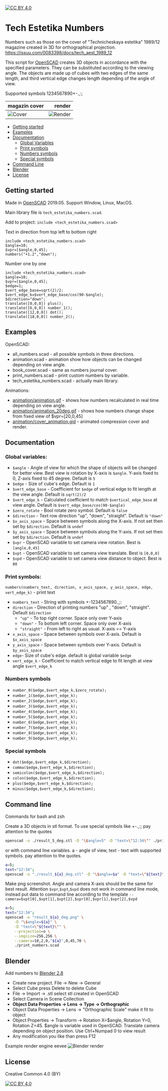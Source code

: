 [![CC BY 4.0](https://img.shields.io/badge/License-CC%20BY%204.0-lightgrey.svg)](https://creativecommons.org/licenses/by/4.0)

# Tech Estetika Numbers

Numbers such as those on the cover of "Technicheskaya estetika" 1989/12 magazine created in 3D for orthographical projection. https://issuu.com/0083398/docs/tech_aest_1989_12

This script for [OpenSCAD](https://www.openscad.org) creates 3D objects in accordance with the specified parameters. They can be substituted according to the viewing angle. The objects are made up of cubes with two edges of the same length, and third vertical edge changes length depending of the angle of view. 

Supported symbols 1234567890+-.,:;

magazin cover| render
:-|-:
![Cover](./images/cover.jpg)|![Render](./images/cover_render.png)

<!-- - [Usage](#usage) -->
- [Getting started](#getting-started)
- [Examples](#examples)
- [Documentation](#openscad-code)
    - [Global Variables](#global-variables)
    - [Print symbols](#print-symbols)
    - [Numbers symbols](#numbers-symbols)
    - [Special symbols]($special-symbols)
- [Command Line](#command-line)
- [Blender](#blender)
- [License](#License)

## Getting started

Made in [OpenSCAD](https://www.openscad.org) 2019.05. Support Window, Linux, MacOS.

Main library file is `tech_estetika_numbers.scad`. 

Add to project:
`include <tech_estetika_numbers.scad>`

Text in direction from top left to bottom right

```openscad
include <tech_estetika_numbers.scad>
$angle=10;
$vpr=[$angle,0,45];
numbers("+1.2","down");
```

Number one by one

```openscad
include <tech_estetika_numbers.scad>
$angle=10;
$vpr=[$angle,0,45];
$edge=1;
$vert_edge_base=sqrt(2)/2;
$vert_edge_k=$vert_edge_base/cos(90-$angle);
$direction="down";
translate([0,0,0]) plus();
translate([6,0,0]) number_1();
translate([12,0,0]) dot();
translate([18,0,0]) number_2();
```

## Examples

OpenSCAD:
- all_numbers.scad - all possible symbols in three directions.
- animation.scad - animation show how objects can be changed depending on view angle.
- book_cover.scad - same as numbers journal cover.
- print_numbers.scad - print custom numbers by variable.
- tech_estetika_numbers.scad - actually main library.

Animations:
- [animation/animation.gif](./animation/animation.gif) - shows how numbers recalculated in real time depending on view angle.
- [animation/animation_20deg.gif](./animation/animation_20deg.gif) - shows how numbers change shape from fixed view of $vpr=[20,0,45] 
- [animation/cover_animation.gid](./animation/cover_animation.gif) - animated compression cover and render.


## Documentation

### Global variables:

- `$angle` - Angle of view for which the shape of objects will be changed for better view. Best view is  rotation by X-axis is `$angle`. Y-axis fixed to 0, Z-axis fixed to 45 degree. Default is `5`
- `$edge` - Size of cube's edge. Default is `1`
- `$vert_edge_base` - Coefficient for `$edge` of vertical edge to fit length at the view angle. Default is `sqrt(2)/2`
- `$vert_edge_k` - Calculated coefficient to match `$vertical_edge_base` at view angle. Default is `$vert_edge_base/cos(90-$angle)`
- `$zero_rotate` - Bool rotate zero symbol. Default is `false `
- `$direction` - Text row direction "up", "down", "straight". Default is `"down"`
- `$x_axis_space` - Space between symbols along the X-axis. If not set then set by `$direction`. Default is `undef`
- `$y_axis_space` - Space between symbols along the Y-axis. If not set then set by `$direction`. Default is `undef`
- `$vpr` - OpenSCAD variable to set camera view rotation. Best is `[angle,0,45]`
- `$vpt` - OpenSCAD variable to set camera view translate. Best is `[0,0,0]`
- `$vpd` - OpenSCAD variable to set camera view distance to object. Best is `80`


### Print symbols:

`numbers(numbers_text, direction, x_axis_space, y_axis_space, edge, vert_edge_k)` - print text
- `numbers_text` - String with symbols +-1234567890.,;:
- `direction` - Direction of printing numbers "up" , "down", "straight". Default `$direction`
    - `"up"` - To top right corner. Space only over Y-axis
    - `"down"` - To bottom left corner. Space only over X-axis
    - `"straight"` - From left to right as usual. X-axis == Y-axis
- `x_axis_space` - Space between symbols over X-axis. Default is `$x_axis_space`
- `y_axis_space` - Space between symbols over Y-axis. Default is `$y_axis_space` 
- `edge`- Size of cube's edge. default is global variable `$edge`
- `vert_edge_k` - Coefficient to match vertical edge to fit length at view angle `$vert_edge_k`

### Numbers symbols
 
- `number_0($edge,$vert_edge_k,$zero_rotate);`
- `number_1($edge,$vert_edge_k);`
- `number_2($edge,$vert_edge_k);`
- `number_3($edge,$vert_edge_k);`
- `number_4($edge,$vert_edge_k);`
- `number_5($edge,$vert_edge_k);`
- `number_6($edge,$vert_edge_k);`
- `number_7($edge,$vert_edge_k);`
- `number_8($edge,$vert_edge_k);`
- `number_9($edge,$vert_edge_k);`

### Special symbols

- `dot($edge,$vert_edge_k,$direction);`
- `comma($edge,$vert_edge_k,$direction);`
- `semicolon($edge,$vert_edge_k,$direction);`
- `colon($edge,$vert_edge_k,$direction);`
- `plus($edge,$vert_edge_k,$direction);`
- `minus($edge,$vert_edge_k,$direction);`

## Command line 

Commands for bash and zsh

Create a 3D objects in stl format. To use special symbols like +-.,:; 
pay attention to the quotes

```bash
openscad -o ./result_5_deg.stl -D "\$angle=5" -D "text=\"12:34\"" ./print_numbers.scad
```

or with command line variables. a - angle of view, text - text with supported symbols.
pay attention to the quotes.
```bash
a=5; 
text="12:34";
openscad -o "./result_${a}_deg.stl" -D "\$angle=$a" -D "text=\"${text}\"" ./print_numbers.scad
```
Make png screenshot. Angle and camera X-axis should be the same for best result.
Attention `$vpr`,`$vpt`,`$vpd` does not work in command line mode, instead put data to command line according to the template `--camera=$vpt[0],$vpt[1],$vpt[2],$vpr[0],$vpr[1],$vpr[2],$vpd`
```bash
a=5; 
text="12:34";
openscad -o "result_${a}_deg.png" \
    -D "\$angle=${a}" \
    -D "text=\"${text}\"" \
    --projection=o \
    --imgsize=256,256 \
    --camera=10,2,0,"${a}",0,45,70 \
    ./print_numbers.scad
```


## Blender
Add numbers to [Blender 2.8](https://www.blender.org)

- Create new project. File -> New -> General
- Select Cube press Delete to delete Cube
- File -> Import -> .stl select stl created in OpenSCAD
- Select Camera in Scene Collection
- __Object Data Properties -> Lens -> Type -> Orthographic__
- Object Data Properties -> Lens -> "Orthographic Scale" make it fit to object
- Object Properties -> Transform -> Rotation X=$angle, Rotation Y=0, Rotation Z=45. $angle is variable used in OpenSCAD. Translate camera depending on object position. Use Ctrl+Numpad 0 to view result
- Any modification you like than press F12

Example render engine eevee
![Blender render](./images/2020_blender.png)

## License

Creative Common 4.0 (BY)

[![CC BY 4.0](https://licensebuttons.net/l/by/4.0/88x31.png)](https://creativecommons.org/licenses/by/4.0)
